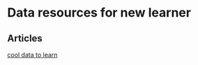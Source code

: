 # Data resources for new learner 

## Articles

[cool data to learn](https://docs.github.com/en/get-started/getting-started-with-git/associating-text-editors-with-git)

